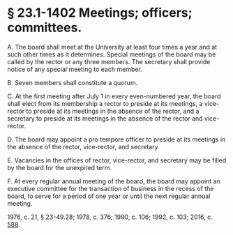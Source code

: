 # § 23.1-1402 Meetings; officers; committees.

<p>A. The board shall meet at the University at least four times a year and at such other times as it determines. Special meetings of the board may be called by the rector or any three members. The secretary shall provide notice of any special meeting to each member.</p><p>B. Seven members shall constitute a quorum.</p><p>C. At the first meeting after July 1 in every even-numbered year, the board shall elect from its membership a rector to preside at its meetings, a vice-rector to preside at its meetings in the absence of the rector, and a secretary to preside at its meetings in the absence of the rector and vice-rector.</p><p>D. The board may appoint a pro tempore officer to preside at its meetings in the absence of the rector, vice-rector, and secretary.</p><p>E. Vacancies in the offices of rector, vice-rector, and secretary may be filled by the board for the unexpired term.</p><p>F. At every regular annual meeting of the board, the board may appoint an executive committee for the transaction of business in the recess of the board, to serve for a period of one year or until the next regular annual meeting.</p><p>1976, c. 21, § 23-49.28; 1978, c. 376; 1990, c. 106; 1992, c. 103; 2016, c. <a href='http://lis.virginia.gov/cgi-bin/legp604.exe?161+ful+CHAP0588'>588</a>.</p>